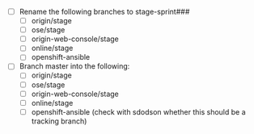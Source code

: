 - [ ] Rename the following branches to stage-sprint###
  - [ ] origin/stage
  - [ ] ose/stage
  - [ ] origin-web-console/stage
  - [ ] online/stage
  - [ ] openshift-ansible
- [ ] Branch master into the following:
  - [ ] origin/stage
  - [ ] ose/stage
  - [ ] origin-web-console/stage
  - [ ] online/stage
  - [ ] openshift-ansible (check with sdodson whether this should be a tracking branch)
